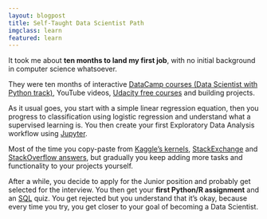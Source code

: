 ```yaml
---
layout: blogpost
title: Self-Taught Data Scientist Path
imgclass: learn
featured: learn
---
```


It took me about **ten months to land my first job**, with no initial background in computer science whatsoever.

They were ten months of interactive [DataCamp courses (Data Scientist with Python track)](https://www.datacamp.com/tracks/data-scientist-with-python), YouTube videos, [Udacity free courses](https://www.udacity.com/courses/school-of-data-science) and building projects.

As it usual goes, you start with a simple linear regression equation, then you progress to classification using logistic regression and understand what a supervised learning is. You then create your first Exploratory Data Analysis workflow using [Jupyter](https://jupyter.org/).

Most of the time you copy-paste from [Kaggle’s kernels](https://www.kaggle.com/kernels), [StackExchange](https://datascience.stackexchange.com/) and [StackOverflow answers](https://stackoverflow.com/questions/tagged/data-science), but gradually you keep adding more tasks and functionality to your projects yourself.

After a while, you decide to apply for the Junior position and probably get selected for the interview. You then get your **first Python/R assignment** and an [SQL](https://mode.com/sql-tutorial/introduction-to-sql/) quiz. You get rejected but you understand that it’s okay, because every time you try, you get closer to your goal of becoming a Data Scientist.